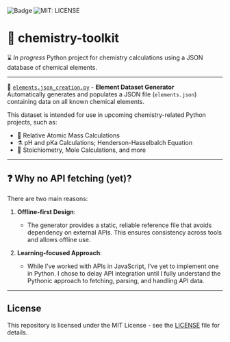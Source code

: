 ![Badge](https://img.shields.io/badge/Python-3.13-blue)
![MIT: LICENSE](https://img.shields.io/badge/License-MIT-yellow.svg)

# 🔬 chemistry-toolkit
⌛ *In progress* Python project for chemistry calculations using a JSON database of chemical elements.

---

📁 [`elements.json_creation.py`](./elements.json_creation.py) - **Element Dataset Generator** <br>
Automatically generates and populates a JSON file (`elements.json`) containing data on all known chemical elements.

This dataset is intended for use in upcoming chemistry-related Python projects, such as:
- 🧮 Relative Atomic Mass Calculations 
- ⚗️ pH and pKa Calculations; Henderson-Hasselbalch Equation
- 🧪 Stoichiometry, Mole Calculations, and more

---

## ❓ Why no API fetching (yet)?
There are two main reasons:
1. **Offline-first Design**:
   - The generator provides a static, reliable reference file that avoids dependency on external APIs. This ensures consistency across tools and allows offline use.
     
2. **Learning-focused Approach**:
   - While I’ve worked with APIs in JavaScript, I’ve yet to implement one in Python. I chose to delay API integration until I fully understand the Pythonic approach to fetching, parsing, and handling API data.

---

## License
This repository is licensed under the MIT License - see the [LICENSE](./LICENSE) file for details.
